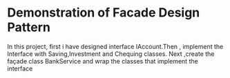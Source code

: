 <h1>Demonstration of Facade Design Pattern</h1>
<p>In this project, first i have designed interface IAccount.Then , implement the Interface with Saving,Investment and Chequing
classes. Next ,create the façade class BankService and wrap the
classes that implement the interface
</p>
